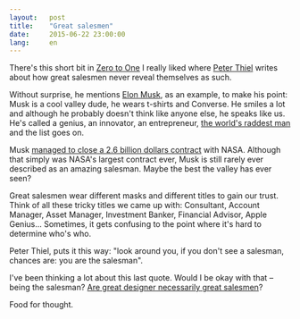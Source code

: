 ```yaml
---
layout:   post
title:    "Great salesmen"
date:     2015-06-22 23:00:00
lang:     en
---
```


There's this short bit in [Zero to One](http://zerotoonebook.com) I really liked where [Peter Thiel](http://en.wikipedia.org/wiki/Peter_Thiel) writes about how great salesmen never reveal themselves as such.

Without surprise, he mentions [Elon Musk](http://en.wikipedia.org/wiki/Elon_Musk), as an example, to make his point: Musk is a cool valley dude, he wears t-shirts and Converse. He smiles a lot and although he probably doesn't think like anyone else, he speaks like us. He's called a genius, an innovator, an entrepreneur, [the world's raddest man](http://waitbutwhy.com/2015/05/elon-musk-the-worlds-raddest-man.html) and the list goes on.

Musk [managed to close a 2.6 billion dollars contract](http://qz.com/281619/what-it-took-for-elon-musks-spacex-to-disrupt-boeing-leapfrog-nasa-and-become-a-serious-space-company/) with NASA. Although that simply was NASA's largest contract ever, Musk is still rarely ever described as an amazing salesman. Maybe the best the valley has ever seen?

Great salesmen wear different masks and different titles to gain our trust. Think of all these tricky titles we came up with: Consultant, Account Manager, Asset Manager, Investment Banker, Financial Advisor, Apple Genius... Sometimes, it gets confusing to the point where it's hard to determine who's who.

Peter Thiel, puts it this way: "look around you, if you don't see a salesman, chances are: you are the salesman".

I've been thinking a lot about this last quote. Would I be okay with that – being the salesman? [Are great designer necessarily great salesmen](http://muledesign.com/2014/09/13-ways-designers-screw-up-client-presentations)?

Food for thought.









